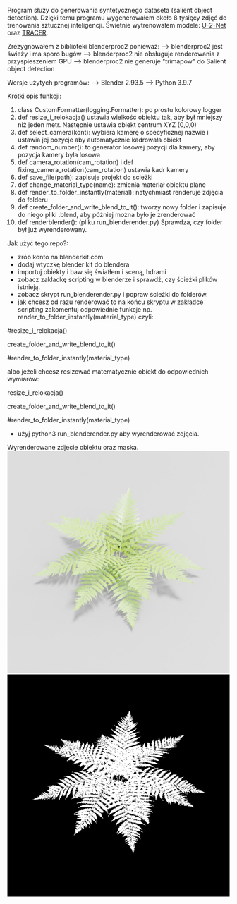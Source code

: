 Program służy do generowania syntetycznego dataseta (salient object detection).
Dzięki temu programu wygenerowałem około 8 tysięcy zdjęć do trenowania sztucznej inteligencji. Świetnie wytrenowałem modele: [U-2-Net](https://github.com/xuebinqin/U-2-Net "U-2-Net") oraz [TRACER](https://github.com/Karel911/TRACER "TRACER"). 

Zrezygnowałem z biblioteki blenderproc2 ponieważ:
--> blenderproc2 jest świeży i ma sporo bugów
--> blenderproc2 nie obsługuje renderowania z przyspieszeniem GPU
--> blenderproc2 nie generuje "trimapów" do Salient object detection

Wersje użytych programów:
--> Blender 2.93.5
--> Python 3.9.7

Krótki opis funkcji:
1) class CustomFormatter(logging.Formatter):
po prostu kolorowy logger
2) def resize_i_relokacja()
ustawia wielkość obiektu tak, aby był mniejszy niż jeden metr. Następnie ustawia obiekt centrum XYZ (0,0,0)
3) def select_camera(kont):
wybiera kamerę o specyficznej nazwie i ustawia jej pozycje aby automatycznie kadrowała obiekt
4) def random_number():
to generator losowej pozycji dla kamery, aby pozycja kamery była losowa
5) def camera_rotation(cam_rotation) i def fixing_camera_rotation(cam_rotation)
ustawia kadr kamery
6) def save_file(path):
zapisuje projekt do scieżki
7) def change_material_type(name):
zmienia materiał obiektu plane
8) def render_to_folder_instantly(material):
natychmiast renderuje zdjęcia do folderu
9) def create_folder_and_write_blend_to_it():
tworzy nowy folder i zapisuje do niego pliki .blend, aby później można było je zrenderować
10) def renderblender(): (pliku run_blenderender.py)
Sprawdza, czy folder był już wyrenderowany.

Jak użyć tego repo?:
- zrób konto na blenderkit.com
- dodaj wtyczkę blender kit do blendera
- importuj obiekty i baw się światłem i sceną, hdrami
- zobacz zakładkę scripting w blenderze i sprawdź, czy ścieżki plików istnieją.
- zobacz skrypt run_blenderender.py i popraw ścieżki do folderów.
- jak chcesz od razu renderować to na końcu skryptu w zakładce scripting zakomentuj odpowiednie funkcje np. render_to_folder_instantly(material_type)
czyli:

#resize_i_relokacja()

create_folder_and_write_blend_to_it()

#render_to_folder_instantly(material_type)


albo jeżeli chcesz resizować matematycznie obiekt do odpowiednich wymiarów:

resize_i_relokacja()

create_folder_and_write_blend_to_it()

#render_to_folder_instantly(material_type)

- użyj python3 run_blenderender.py aby wyrenderować zdjęcia.


Wyrenderowane zdjęcie obiektu oraz maska.
![Alt text](50_6c1541852ee6be129ae27d4aa81.jpg?raw=true "Title")
![Alt text](50_6c1541852ee6be129ae27d4aa81.png?raw=true "Title")

